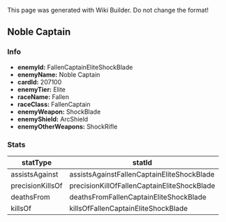 <span class="wiki-builder">This page was generated with Wiki Builder. Do not change the format!</span>

## Noble Captain
### Info
* **enemyId:** FallenCaptainEliteShockBlade
* **enemyName:** Noble Captain
* **cardId:** 207100
* **enemyTier:** Elite
* **raceName:** Fallen
* **raceClass:** FallenCaptain
* **enemyWeapon:** ShockBlade
* **enemyShield:** ArcShield
* **enemyOtherWeapons:** ShockRifle

### Stats
statType | statId
-------- | ------
assistsAgainst | assistsAgainstFallenCaptainEliteShockBlade
precisionKillsOf | precisionKillOfFallenCaptainEliteShockBlade
deathsFrom | deathsFromFallenCaptainEliteShockBlade
killsOf | killsOfFallenCaptainEliteShockBlade

